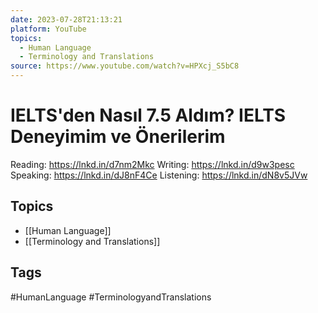 ```yaml
---
date: 2023-07-28T21:13:21
platform: YouTube
topics:
  - Human Language
  - Terminology and Translations
source: https://www.youtube.com/watch?v=HPXcj_S5bC8
---
```

# IELTS'den Nasıl 7.5 Aldım? IELTS Deneyimim ve Önerilerim

Reading: https://lnkd.in/d7nm2Mkc
Writing: https://lnkd.in/d9w3pesc
Speaking: https://lnkd.in/dJ8nF4Ce
Listening: https://lnkd.in/dN8v5JVw

## Topics
- [[Human Language]]
- [[Terminology and Translations]]

## Tags
#HumanLanguage #TerminologyandTranslations